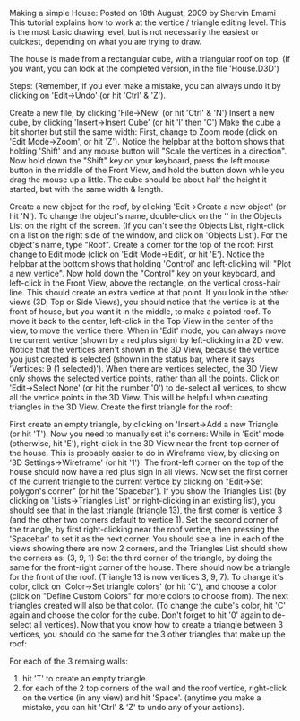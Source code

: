 Making a simple House:
Posted on 18th August, 2009 by Shervin Emami
This tutorial explains how to work at the vertice / triangle editing level. This is the most basic drawing level, but is not necessarily the easiest or quickest, depending on what you are trying to draw. 

The house is made from a rectangular cube, with a triangular roof on top. (If you want, you can look at the completed version, in the file 'House.D3D') 

Steps: 
(Remember, if you ever make a mistake, you can always undo it by clicking on 'Edit->Undo' (or hit 'Ctrl' & 'Z').

Create a new file, by clicking 'File->New' (or hit 'Ctrl' & 'N')
Insert a new cube, by clicking 'Insert->Insert Cube' (or hit 'I' then 'C')
Make the cube a bit shorter but still the same width: 
First, change to Zoom mode (click on 'Edit Mode->Zoom', or hit 'Z'). Notice the helpbar at the bottom shows that holding 'Shift' and any mouse button will "Scale the vertices in a direction".
Now hold down the "Shift" key on your keyboard, press the left mouse button in the middle of the Front View, and hold the button down while you drag the mouse up a little. 
The cube should be about half the height it started, but with the same width & length. 

Create a new object for the roof, by clicking 'Edit->Create a new object' (or hit 'N').
To change the object's name, double-click on the '<New Object>' in the Objects List on the right of the screen. (If you can't see the Objects List, right-click on a list on the right side of the window, and click on 'Objects List'). For the object's name, type "Roof".
Create a corner for the top of the roof:
First change to Edit mode (click on 'Edit Mode->Edit', or hit 'E'). Notice the helpbar at the bottom shows that holding 'Control' and left-clicking will "Plot a new vertice".
Now hold down the "Control" key on your keyboard, and left-click in the Front View, above the rectangle, on the vertical cross-hair line. This should create an extra vertice at that point.
If you look in the other views (3D, Top or Side Views), you should notice that the vertice is at the front of house, but you want it in the middle, to make a pointed roof. 
To move it back to the center, left-click in the Top View in the center of the view, to move the vertice there. 
When in 'Edit' mode, you can always move the current vertice (shown by a red plus sign) by left-clicking in a 2D view.
Notice that the vertices aren't shown in the 3D View, because the vertice you just created is selected (shown in the status bar, where it says 'Vertices: 9 (1 selected)'). 
When there are vertices selected, the 3D View only shows the selected vertice points, rather than all the points. 
Click on 'Edit->Select None' (or hit the number '0') to de-select all vertices, to show all the vertice points in the 3D View. This will be helpful when creating triangles in the 3D View.
Create the first triangle for the roof: 

First create an empty triangle, by clicking on 'Insert->Add a new Triangle' (or hit 'T'). Now you need to manually set it's corners:
While in 'Edit' mode (otherwise, hit 'E'), right-click in the 3D View near the front-top corner of the house. This is probably easier to do in Wireframe view, by clicking on '3D Settings->Wireframe' (or hit '1'). 
The front-left corner on the top of the house should now have a red plus sign in all views.
Now set the first corner of the current triangle to the current vertice by clicking on "Edit->Set polygon's corner" (or hit the 'Spacebar'). 
If you show the Triangles List (by clicking on 'Lists->Triangles List' or right-clicking in an existing list), you should see that in the last triangle (triangle 13), the first corner is vertice 3 (and the other two corners default to vertice 1).
Set the second corner of the triangle, by first right-clicking near the roof vertice, then pressing the 'Spacebar' to set it as the next corner. 
You should see a line in each of the views showing there are now 2 corners, and the Triangles List should show the corners as: (3, 9, 1)
Set the third corner of the triangle, by doing the same for the front-right corner of the house. 
There should now be a triangle for the front of the roof. (Triangle 13 is now vertices 3, 9, 7).
To change it's color, click on 'Color->Set triangle colors' (or hit 'C'), and choose a color (click on "Define Custom Colors" for more colors to choose from). 
The next triangles created will also be that color. (To change the cube's color, hit 'C' again and choose the color for the cube. Don't forget to hit '0' again to de-select all vertices).
Now that you know how to create a triangle between 3 vertices, you should do the same for the 3 other triangles that make up the roof: 

 For each of the 3 remaing walls: 
  1) hit 'T' to create an empty triangle. 
  2) for each of the 2 top corners of the wall and the roof vertice, right-click on the vertice (in any view) and hit 'Space'. 
  (anytime you make a mistake, you can hit 'Ctrl' & 'Z' to undo any of your actions).
